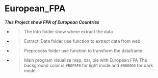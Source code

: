 # European_FPA
**_This Project show FPA of European Countries_**

- > The Info folder show where extract the data
- > Extract_Data folder use function to extract data from web
- > Preprocess folder use function to transform the dataframe
- > Main program visualize map, bar, pie with European FPA
  > The background color is `#B0E0E6` for light mode and `#000000` for dark mode.
